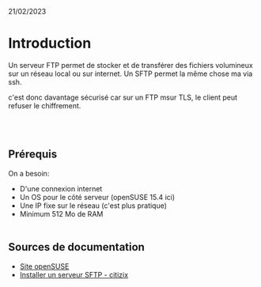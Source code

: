 21/02/2023

# Introduction
 
Un serveur FTP permet de stocker et de transférer des fichiers volumineux sur un réseau local ou sur internet.
Un SFTP permet la même chose ma via ssh.

c'est donc davantage sécurisé car sur un FTP msur TLS, le client peut refuser le chiffrement.

<br><br>
## Prérequis

On a besoin:

* D'une connexion internet
* Un OS pour le côté serveur (openSUSE 15.4 ici)
* Une IP fixe sur le réseau (c'est plus pratique)
* Minimum 512 Mo de RAM
<br><br>

## Sources de documentation
* [Site openSUSE](https://en.opensuse.org/SDB:SFTP_server_with_Chroot)
* [Installer un serveur SFTP - citizix](https://citizix.com/how-to-set-up-an-sftp-server-on-opensuse-leap-15-3-server/)